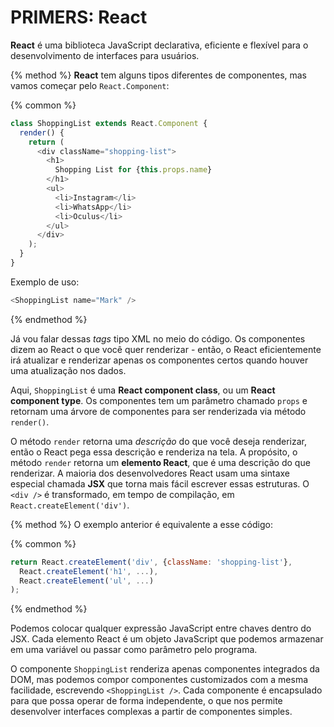 # PRIMERS: React
**React** é uma biblioteca JavaScript declarativa, eficiente e flexível para o desenvolvimento de interfaces para usuários.

{% method %}
**React** tem alguns tipos diferentes de componentes, mas vamos começar pelo `React.Component`:

{% common %}
```javascript
class ShoppingList extends React.Component {
  render() {
    return (
      <div className="shopping-list">
        <h1>
          Shopping List for {this.props.name}
        </h1>
        <ul>
          <li>Instagram</li>
          <li>WhatsApp</li>
          <li>Oculus</li>
        </ul>
      </div>
    );
  }
}

```
Exemplo de uso:

```js
<ShoppingList name="Mark" />
```
{% endmethod %}

Já vou falar dessas _tags_ tipo XML no meio do código. Os componentes dizem ao React o que você quer renderizar - então, o React eficientemente irá atualizar e renderizar apenas os componentes certos quando houver uma atualização nos dados.

Aqui, `ShoppingList` é uma **React component class**, ou um **React component type**. Os componentes tem um parâmetro chamado `props` e retornam uma árvore de componentes para ser renderizada via método `render()`.

O método `render` retorna uma _descrição_ do que você deseja renderizar, então o React pega essa descrição e renderiza na tela. A propósito, o método `render` retorna um **elemento React**, que é uma descrição do que renderizar. A maioria dos desenvolvedores React usam uma sintaxe especial chamada **JSX** que torna mais fácil escrever essas estruturas. O `<div />` é transformado, em tempo de compilação, em `React.createElement('div')`.

{% method %}
O exemplo anterior é equivalente a esse código:

{% common %}
```javascript
return React.createElement('div', {className: 'shopping-list'},
  React.createElement('h1', ...),
  React.createElement('ul', ...)
);
```
{% endmethod %}

Podemos colocar qualquer expressão JavaScript entre chaves dentro do JSX. Cada elemento React é um objeto JavaScript que podemos armazenar em uma variável ou passar como parâmetro pelo programa.

O componente `ShoppingList` renderiza apenas componentes integrados da DOM, mas podemos compor componentes customizados com a mesma facilidade, escrevendo `<ShoppingList />`. Cada componente é encapsulado para que possa operar de forma independente, o que nos permite desenvolver interfaces complexas a partir de componentes simples.
